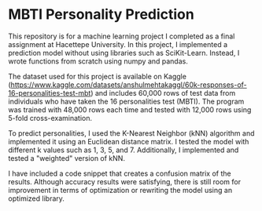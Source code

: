 # MBTI Personality Prediction
This repository is for a machine learning project I completed as a final assignment at Hacettepe University. In this project, I implemented a prediction model without using libraries such as SciKit-Learn. Instead, I wrote functions from scratch using numpy and pandas.

The dataset used for this project is available on Kaggle (https://www.kaggle.com/datasets/anshulmehtakaggl/60k-responses-of-16-personalities-test-mbt) and includes 60,000 rows of test data from individuals who have taken the 16 personalities test (MBTI). The program was trained with 48,000 rows each time and tested with 12,000 rows using 5-fold cross-examination.

To predict personalities, I used the K-Nearest Neighbor (kNN) algorithm and implemented it using an Euclidean distance matrix. I tested the model with different k values such as 1, 3, 5, and 7. Additionally, I implemented and tested a "weighted" version of kNN.

I have included a code snippet that creates a confusion matrix of the results. Although accuracy results were satisfying, there is still room for improvement in terms of optimization or rewriting the model using an optimized library.
